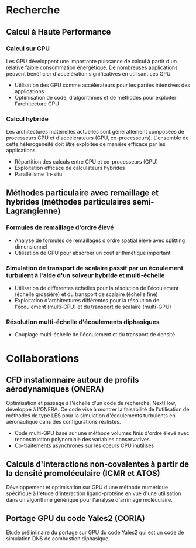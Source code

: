 # Recherche

## Calcul à Haute Performance

### Calcul sur GPU

Les GPU développent une importante puissance de calcul à partir d'un relative faible consommation énergétique. De nombreuses applications peuvent bénéficier d'accélération significatives en utilisant ces GPU.

- Utilisation des GPU comme accélérateurs pour les parties intensives des applications
- Optimisation de code, d'algorithmes et de méthodes pour exploiter l'architecture GPU

### Calcul hybride

Les architectures matérielles actuelles sont génératlement composées de processeurs CPU et d'accélérateurs (GPU, co-processeurs). L'ensemble de cette hétérogénéité doit être exploitée de manière efficace par les applications.

- Répartition des calculs entre CPU et co-processeurs (GPU)
- Exploitation efficace de calculateurs hybrides
- Parallélisme 'in-situ'

## Méthodes particulaire avec remaillage et hybrides (méthodes particulaires semi-Lagrangienne)

### Formules de remaillage d'ordre élevé

- Analyse de formules de remaillages d'ordre spatial élevé avec splitting dimensionnel
- Utilisation de GPU pour absorber un coût arithmétique important

### Simulation de transport de scalaire passif par un écoulement turbulent à l'aide d'un solveur hybride et multi-échelle

- Utilisation de différentes échelles pour la résolution de l'écoulement (échelle grossière) et du transport de scalaire (échelle fine)
- Exploitation d'architectures différentes pour la résolution de l'écoulement (multi-CPU) et du transport de scalaire (multi-GPU)

### Résolution multi-échelle d'écoulements diphasiques

- Couplage multi-échelle de l'écoulement et du transport de densité


# Collaborations

## CFD instationnaire autour de profils aérodynamiques (ONERA)

Optimisation et passage à l'échelle d'un code de recherche, NextFlow, développé à l'ONERA. Ce code vise à montrer la faisabilité de l'utilisation de méthodes de type LES pour la simulation d'écoulements turbulents en aéronautique dans des configurations réalistes.

- Code multi-GPU basé sur une méthode volumes finis d'ordre élevé avec reconstruction polynomiale des variables conservatives.
- Co-traitements asynchrones sur les coeurs CPU inutilisés

## Calculs d'interactions non-covalentes à partir de la densité promoléculaire (ICMR et ATOS)

Développement et optimisation sur GPU d'une méthode numérique spécifique à l'étude d'interaction ligand-protéine en vue d'une utilisation dans un algorithme générique pour l'analyse d'arrimage moléculaire.

## Portage GPU du code Yales2 (CORIA)

Étude préliminaire du portage sur GPU du code Yales2 qui est un code de simulation DNS de combustion diphasique.
